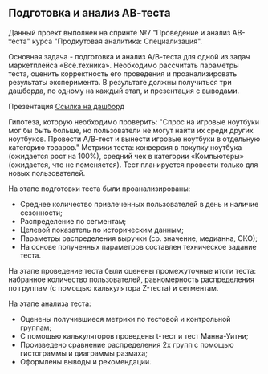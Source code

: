 ## Подготовка и анализ АВ-теста

Данный проект выполнен на спринте №7 "Проведение и анализ AB-теста" курса "Продкутовая аналитика: Специализация".

Основная задача - подготовка и анализ А/В-теста для одной из задач маркетплейса «Всё.техника».
Необходимо рассчитать параметры теста, оценить корректность его проведения и проанализировать результаты эксперимента.
В результате должны получиться три дашборда, по одному на каждый этап, и презентация с выводами.

Презентация
[Ссылка на дашборд](https://public.tableau.com/app/profile/igor.goltsov/viz/_17314189234130/sheet0?publish=yes)

Гипотеза, которую необходимо проверить: "Спрос на игровые ноутбуки мог бы быть больше, но пользователи не могут найти их среди других ноутбуков. Провести А/В-тест и вынести игровые ноутбуки в отдельную категорию товаров."
Метрики теста: конверсия в покупку ноутбука (ожидается рост на 100%), средний чек в категории «Компьютеры» (ожидается, что не поменяется). Тест планируется провести только для новых пользователей.

На этапе подготовки теста были проанализированы:
- Среднее количество привлеченных пользователей в день и наличие сезонности;
- Распределение по сегментам;
- Целевой показатель по историческим данным;
- Параметры распределения выручки (ср. значение, медианна, СКО);
- На основе полученных параметров составлен техническое задание теста. 
  
На этапе проведение теста были оценены промежуточные итоги теста: набранное количество пользователей, равномерность распределения по группам (с помощью калькулятора Z-теста) и сегментам.

На этапе анализа теста:
- Оценены получившиеся метрики по тестовой и контрольной группам;
- С помощью калькуляторов проведены t-тест и тест Манна-Уитни;
- Произведено сравнение распределения 2х групп с помощью гистограммы и диаграммы размаха;
- Оформлены выводы и рекомендации.  


